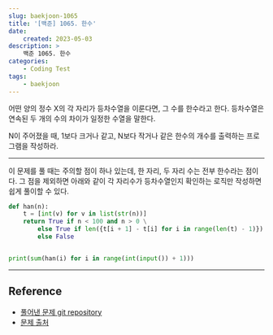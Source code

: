 ```yaml
---
slug: baekjoon-1065
title: '[백준] 1065. 한수'
date:
    created: 2023-05-03
description: >
    백준 1065. 한수
categories:
    - Coding Test
tags:
    - baekjoon
---
```


어떤 양의 정수 X의 각 자리가 등차수열을 이룬다면, 그 수를 한수라고 한다. 등차수열은 연속된 두 개의 수의 차이가 일정한 수열을 말한다.  

N이 주어졌을 때, 1보다 크거나 같고, N보다 작거나 같은 한수의 개수를 출력하는 프로그램을 작성하라.  

<!-- more -->

---

이 문제를 풀 때는 주의할 점이 하나 있는데, 한 자리, 두 자리 수는 전부 한수라는 점이다. 그 점을 제외하면 아래와 같이 각 자리수가 등차수열인지 확인하는 로직만 작성하면 쉽게 풀이할 수 있다.  

```python
def han(n):
    t = [int(v) for v in list(str(n))]
    return True if n < 100 and n > 0 \
        else True if len({t[i + 1] - t[i] for i in range(len(t) - 1)}) == 1 \
        else False


print(sum(han(i) for i in range(int(input()) + 1)))
```

---
## Reference
- [풀어낸 문제 git repository](https://github.com/djccnt15/coding_test)
- [문제 출처](https://www.acmicpc.net/problem/1065)